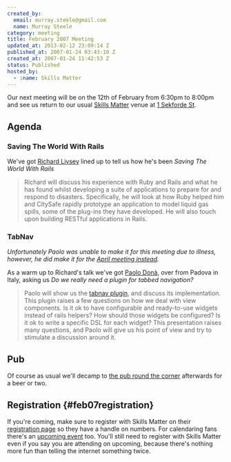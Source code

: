```yaml
--- 
created_by: 
  email: murray.steele@gmail.com
  name: Murray Steele
category: meeting
title: February 2007 Meeting
updated_at: 2013-02-12 23:09:14 Z
published_at: 2007-01-24 03:43:10 Z
created_at: 2007-01-24 11:42:53 Z
status: Published
hosted_by:
  - :name: Skills Matter
---
```


Our next meeting will be on the 12th of February from 6:30pm to 8:00pm and see us return to our usual [Skills Matter](http://skillsmatter.com/) venue at [1 Sekforde St](http://maps.google.co.uk/maps?f=q&hl=en&q=EC1R+0BE&ie=UTF8&z=16&ll=51.523938,-0.104799&spn=0.008571,0.018969&om=1&iwloc=addr).

## Agenda

### Saving The World With Rails

We've got [Richard Livsey](http://livsey.org/) lined up to tell us how he's been _Saving The World With Rails_

> Richard will discuss his experience with Ruby and Rails and what he has found whilst developing a suite of 
> applications to prepare for and respond to disasters. Specifically, he will look at how Ruby helped him and 
> CitySafe rapidly prototype an application to model liquid gas spills, some of the plug-ins they have developed. 
> He will also touch upon building RESTful applications in Rails.

### TabNav

_Unfortunately Paolo was unable to make it for this meeting due to illness, however, he did make it for the [April meeting instead](/meetings/2007/04/04/april-2007-meeting/)._

As a warm up to Richard's talk we've got [Paolo Don&agrave;](http://paolodona.blogspot.com/), over from Padova in Italy, asking us _Do we really need a plugin for tabbed navigation?_

> Paolo will show us the [tabnav plugin](http://blog.seesaw.it/pages/tabnav), and discuss its implementation. This plugin raises a few questions on 
> how we deal with view components. Is it ok to have configurable and ready-to-use widgets instead of rails 
> helpers? How should those widgets be configured? Is it ok to write a specific DSL for each widget? This 
> presentation raises many questions, and Paolo will give us his point of view and try to stimulate a 
> discussion around it. 

## Pub

Of course as usual we'll decamp to [the pub round the corner](http://www.fancyapint.com/main_site/thepubs/pub199.html) afterwards for a beer or two.

## Registration {#feb07registration}

If you're coming, make sure to register with Skills Matter on their [registration page](http://skillsmatter.com/lrug) so they have a handle on numbers.  For calendaring fans there's an [upcoming event](http://upcoming.org/event/144326/) too.  You'll still need to register with Skills Matter even if you say you are attending on upcoming, because there's nothing more fun than telling the internet something twice.
